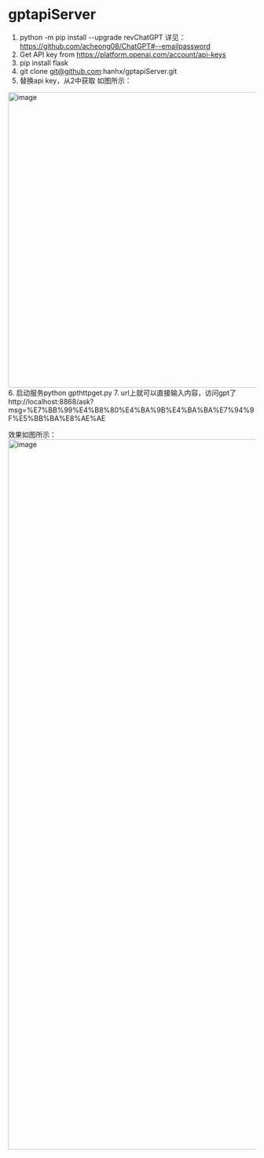 # gptapiServer

1. python -m pip install --upgrade revChatGPT     详见：https://github.com/acheong08/ChatGPT#--emailpassword
2. Get API key from https://platform.openai.com/account/api-keys
3. pip install flask     
4. git clone git@github.com:hanhx/gptapiServer.git
5. 替换api key，从2中获取
如图所示：
<img width="601" alt="image" src="https://user-images.githubusercontent.com/6861424/228585571-2d335c04-fa57-4bf3-ae85-f07853902410.png">
6. 启动服务python gpthttpget.py
7. url上就可以直接输入内容，访问gpt了
  http://localhost:8868/ask?msg=%E7%BB%99%E4%B8%80%E4%BA%9B%E4%BA%BA%E7%94%9F%E5%BB%BA%E8%AE%AE
  
效果如图所示：
<img width="1445" alt="image" src="https://user-images.githubusercontent.com/6861424/228587148-9803e797-01f1-4621-825b-6d823bc487c8.png">

